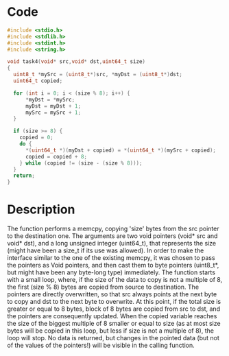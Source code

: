 # Code

```c
#include <stdio.h>
#include <stdlib.h>
#include <stdint.h>
#include <string.h>

void task4(void* src,void* dst,uint64_t size)
{
  uint8_t *mySrc = (uint8_t*)src, *myDst = (uint8_t*)dst;
  uint64_t copied;

  for (int i = 0; i < (size % 8); i++) {
      *myDst = *mySrc;
      myDst = myDst + 1;
      mySrc = mySrc + 1;
  }

  if (size >= 8) {
    copied = 0;
    do {
      *(uint64_t *)(myDst + copied) = *(uint64_t *)(mySrc + copied);
      copied = copied + 8;
    } while (copied != (size - (size % 8)));
  }
  return;
}
```

# Description

The function performs a memcpy, copying 'size' bytes from the src pointer to the destination one.
The arguments are two void pointers (void* src and void* dst), and a long unsigned integer (uint64_t), that represents the size (might have been a size_t if its use was allowed).
In order to make the interface similar to the one of the existing memcpy, it was chosen to pass the pointers as Void pointers, and then cast them to byte pointers (uint8_t*, but might have been any byte-long type) immediately.
The function starts with a small loop, where, if the size of the data to copy is not a multiple of 8, the first (size % 8) bytes are copied from source to destination.
The pointers are directly overwritten, so that src always points at the next byte to copy and dst to the next byte to overwrite.
At this point, if the total size is greater or equal to 8 bytes, block of 8 bytes are copied from src to dst, and the pointers are consequently updated.
When the copied variable reaches the size of the biggest multiple of 8 smaller or equal to size (as at most size bytes will be copied in this loop, but less if size is not a multiple of 8), the loop will stop.
No data is returned, but changes in the pointed data (but not of the values of the pointers!) will be visible in the calling function.
